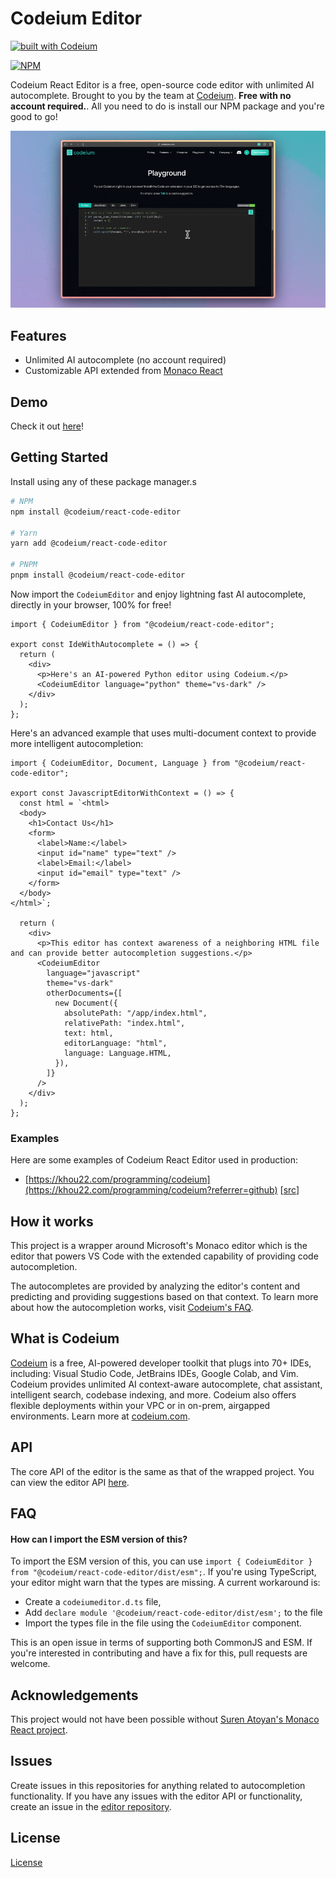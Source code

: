 # Codeium Editor

[![built with Codeium](https://codeium.com/badges/main)](https://codeium.com?referrer=github)

[![NPM](https://nodei.co/npm/@codeium/react-code-editor.png?downloads=true)](https://www.npmjs.com/package/@codeium/react-code-editor)

Codeium React Editor is a free, open-source code editor with unlimited AI autocomplete. Brought to you by the team at [Codeium](https://www.codeium.com/). **Free with no account required.**. All you need to do is install our NPM package and you're good to go!

![codeium demo](docs/codeium_playground.gif)

## Features

- Unlimited AI autocomplete (no account required)
- Customizable API extended from [Monaco React](https://github.com/suren-atoyan/monaco-react?tab=readme-ov-file#editor)

## Demo

Check it out [here](https://codeium.com/playground)!

## Getting Started

Install using any of these package manager.s

```sh
# NPM
npm install @codeium/react-code-editor

# Yarn
yarn add @codeium/react-code-editor

# PNPM
pnpm install @codeium/react-code-editor
```

Now import the `CodeiumEditor` and enjoy lightning fast AI autocomplete, directly in your browser, 100% for free!

```tsx
import { CodeiumEditor } from "@codeium/react-code-editor";

export const IdeWithAutocomplete = () => {
  return (
    <div>
      <p>Here's an AI-powered Python editor using Codeium.</p>
      <CodeiumEditor language="python" theme="vs-dark" />
    </div>
  );
};
```

Here's an advanced example that uses multi-document context to provide more intelligent autocompletion:

```tsx
import { CodeiumEditor, Document, Language } from "@codeium/react-code-editor";

export const JavascriptEditorWithContext = () => {
  const html = `<html>
  <body>
    <h1>Contact Us</h1>
    <form>
      <label>Name:</label>
      <input id="name" type="text" />
      <label>Email:</label>
      <input id="email" type="text" />
    </form>
  </body>
</html>`;

  return (
    <div>
      <p>This editor has context awareness of a neighboring HTML file and can provide better autocompletion suggestions.</p>
      <CodeiumEditor
        language="javascript"
        theme="vs-dark"
        otherDocuments={[
          new Document({
            absolutePath: "/app/index.html",
            relativePath: "index.html",
            text: html,
            editorLanguage: "html",
            language: Language.HTML,
          }),
        ]}
      />
    </div>
  );
};
```

### Examples

Here are some examples of Codeium React Editor used in production:

- [https://khou22.com/programming/codeium](https://khou22.com/programming/codeium?referrer=github) [[src](https://github.com/khou22/khou22.github.io/blob/b2352449d101f7f9cf8a9382f031091d7dd4cfdd/src/app/programming/codeium/page.tsx#L20)]

## How it works

This project is a wrapper around Microsoft's Monaco editor which is the editor that powers VS Code with the extended capability of providing code autocompletion.

The autocompletes are provided by analyzing the editor's content and predicting and providing suggestions based on that context. To learn more about how the autocompletion works, visit [Codeium's FAQ](https://codeium.com/faq).

## What is Codeium

[Codeium](https://www.codeium.com?referrer=github) is a free, AI-powered developer toolkit that plugs into 70+ IDEs, including: Visual Studio Code, JetBrains IDEs, Google Colab, and Vim. Codeium provides unlimited AI context-aware autocomplete, chat assistant, intelligent search, codebase indexing, and more. Codeium also offers flexible deployments within your VPC or in on-prem, airgapped environments. Learn more at [codeium.com](https://www.codeium.com?referrer=github).

## API

The core API of the editor is the same as that of the wrapped project. You can view the editor API [here](https://github.com/suren-atoyan/monaco-react?tab=readme-ov-file#editor).

## FAQ

#### How can I import the ESM version of this?

To import the ESM version of this, you can use `import { CodeiumEditor } from "@codeium/react-code-editor/dist/esm";`. If you're using TypeScript, your editor might warn that the types are missing. A current workaround is:

- Create a `codeiumeditor.d.ts` file,
- Add `declare module '@codeium/react-code-editor/dist/esm';` to the file
- Import the types file in the file using the `CodeiumEditor` component.

This is an open issue in terms of supporting both CommonJS and ESM. If you're interested in contributing and have a fix for this, pull requests are welcome.

## Acknowledgements

This project would not have been possible without [Suren Atoyan's Monaco React project](https://github.com/suren-atoyan/monaco-react).

## Issues

Create issues in this repositories for anything related to autocompletion functionality. If you have any issues with the editor API or functionality, create an issue in the [editor repository](https://github.com/suren-atoyan/monaco-react).

## License

[License](https://github.com/Exafunction/codeium-react-editor/blob/main/LICENSE)
